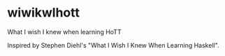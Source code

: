 # wiwikwlhott
What I wish I knew when learning HoTT

Inspired by Stephen Diehl's "What I Wish I Knew When Learning Haskell".
